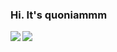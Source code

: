 ### Hi. It's quoniammm
<p>
<a href="https://github.com/quoniammm">
  <img align="left" src="https://github-readme-stats.vercel.app/api?username=quoniammm&count_private=true&show_icons=true&theme=material-palenight" />
</a>
</p>
<p>
<a href="https://github.com/quoniammm">
  <img align="center" src="https://github-readme-stats.vercel.app/api/top-langs/?username=quoniammm&layout=compact" />
</a>
</p>
